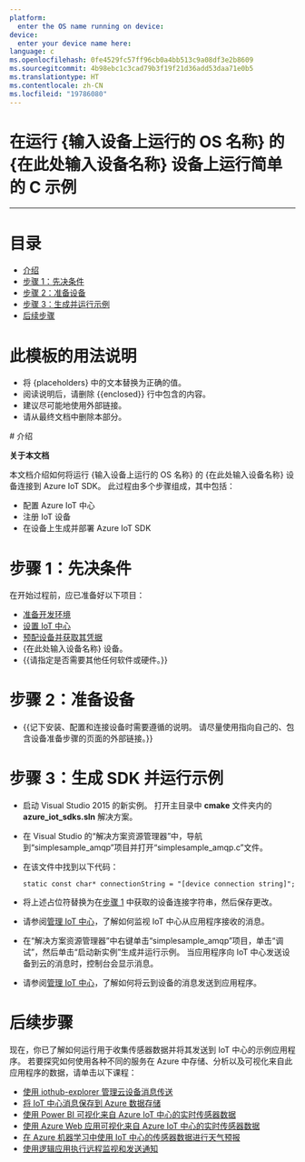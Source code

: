 ```yaml
---
platform:
  enter the OS name running on device: 
device:
  enter your device name here: 
language: c
ms.openlocfilehash: 0fe4529fc57ff96cb0a4bb513c9a08df3e2b8609
ms.sourcegitcommit: 4b98ebc1c3cad79b3f19f21d36add53daa71e0b5
ms.translationtype: HT
ms.contentlocale: zh-CN
ms.locfileid: "19786080"
---
```

<a name="run-a-simple-c-sample-on-enter-your-device-name-here-device-running-enter-the-os-name-running-on-device"></a>在运行 {输入设备上运行的 OS 名称} 的 {在此处输入设备名称} 设备上运行简单的 C 示例
===
---

# <a name="table-of-contents"></a>目录

-   [介绍](#Introduction)
-   [步骤 1：先决条件](#Prerequisites)
-   [步骤 2：准备设备](#PrepareDevice)
-   [步骤 3：生成并运行示例](#Build)
-   [后续步骤](#NextSteps)

# <a name="instructions-for-using-this-template"></a>此模板的用法说明

-   将 {placeholders} 中的文本替换为正确的值。
-   阅读说明后，请删除 {{enclosed}} 行中包含的内容。
-   建议尽可能地使用外部链接。
-   请从最终文档中删除本部分。

<a name="Introduction"/>
# <a name="introduction"></a>介绍

**关于本文档**

本文档介绍如何将运行 {输入设备上运行的 OS 名称} 的 {在此处输入设备名称} 设备连接到 Azure IoT SDK。 此过程由多个步骤组成，其中包括：
-   配置 Azure IoT 中心
-   注册 IoT 设备
-   在设备上生成并部署 Azure IoT SDK

<a name="Prerequisites"></a>
# <a name="step-1-prerequisites"></a>步骤 1：先决条件

在开始过程前，应已准备好以下项目：

-   [准备开发环境][setup-devbox-windows]
-   [设置 IoT 中心][lnk-setup-iot-hub]
-   [预配设备并获取其凭据][lnk-manage-iot-hub]
-   {在此处输入设备名称} 设备。
-   {{请指定是否需要其他任何软件或硬件。}}

<a name="PrepareDevice"></a>
# <a name="step-2-prepare-your-device"></a>步骤 2：准备设备

-   {{记下安装、配置和连接设备时需要遵循的说明。 请尽量使用指向自己的、包含设备准备步骤的页面的外部链接。}}

<a name="Build"></a>
# <a name="step-3-build-sdk-and-run-the-sample"></a>步骤 3：生成 SDK 并运行示例

-   启动 Visual Studio 2015 的新实例。 打开主目录中 **cmake** 文件夹内的 **azure_iot_sdks.sln** 解决方案。

-   在 Visual Studio 的“解决方案资源管理器”中，导航到“simplesample_amqp”项目并打开“simplesample_amqp.c”文件。

-   在该文件中找到以下代码：

        static const char* connectionString = "[device connection string]";

-   将上述占位符替换为在[步骤 1](#Prerequisites) 中获取的设备连接字符串，然后保存更改。

-   请参阅[管理 IoT 中心][lnk-manage-iot-hub]，了解如何监视 IoT 中心从应用程序接收的消息。

-   在“解决方案资源管理器”中右键单击“simplesample_amqp”项目，单击“调试”，然后单击“启动新实例”生成并运行示例。 当应用程序向 IoT 中心发送设备到云的消息时，控制台会显示消息。

-   请参阅[管理 IoT 中心][lnk-manage-iot-hub]，了解如何将云到设备的消息发送到应用程序。

<a name="NextSteps"></a>
# <a name="next-steps"></a>后续步骤

现在，你已了解如何运行用于收集传感器数据并将其发送到 IoT 中心的示例应用程序。 若要探究如何使用各种不同的服务在 Azure 中存储、分析以及可视化来自此应用程序的数据，请单击以下课程：

-   [使用 iothub-explorer 管理云设备消息传送]
-   [将 IoT 中心消息保存到 Azure 数据存储]
-   [使用 Power BI 可视化来自 Azure IoT 中心的实时传感器数据]
-   [使用 Azure Web 应用可视化来自 Azure IoT 中心的实时传感器数据]
-   [在 Azure 机器学习中使用 IoT 中心的传感器数据进行天气预报]
-   [使用逻辑应用执行远程监视和发送通知]   

[使用 iothub-explorer 管理云设备消息传送]: https://docs.microsoft.com/en-us/azure/iot-hub/iot-hub-explorer-cloud-device-messaging
[将 IoT 中心消息保存到 Azure 数据存储]: https://docs.microsoft.com/en-us/azure/iot-hub/iot-hub-store-data-in-azure-table-storage
[使用 Power BI 可视化来自 Azure IoT 中心的实时传感器数据]: https://docs.microsoft.com/en-us/azure/iot-hub/iot-hub-live-data-visualization-in-power-bi
[使用 Azure Web 应用可视化来自 Azure IoT 中心的实时传感器数据]: https://docs.microsoft.com/en-us/azure/iot-hub/iot-hub-live-data-visualization-in-web-apps
[在 Azure 机器学习中使用 IoT 中心的传感器数据进行天气预报]: https://docs.microsoft.com/en-us/azure/iot-hub/iot-hub-weather-forecast-machine-learning
[使用逻辑应用执行远程监视和发送通知]: https://docs.microsoft.com/en-us/azure/iot-hub/iot-hub-monitoring-notifications-with-azure-logic-apps
[setup-devbox-windows]: https://github.com/Azure/azure-iot-sdk-c/blob/master/doc/devbox_setup.md
[lnk-setup-iot-hub]: ../../setup_iothub.md
[lnk-manage-iot-hub]: ../../manage_iot_hub.md

